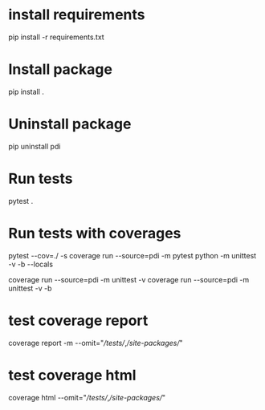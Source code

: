 # install requirements
pip install -r requirements.txt

# Install package
pip install .

# Uninstall package
pip uninstall pdi

# Run tests
pytest .

# Run tests with coverages
pytest --cov=./ -s 
coverage run --source=pdi -m pytest
python -m unittest -v -b --locals  

coverage run --source=pdi -m unittest -v
coverage run --source=pdi -m unittest -v -b 
# test coverage report
 coverage report -m --omit="*/tests/*,*/site-packages/*"

# test coverage html
coverage html  --omit="*/tests/*,*/site-packages/*"
